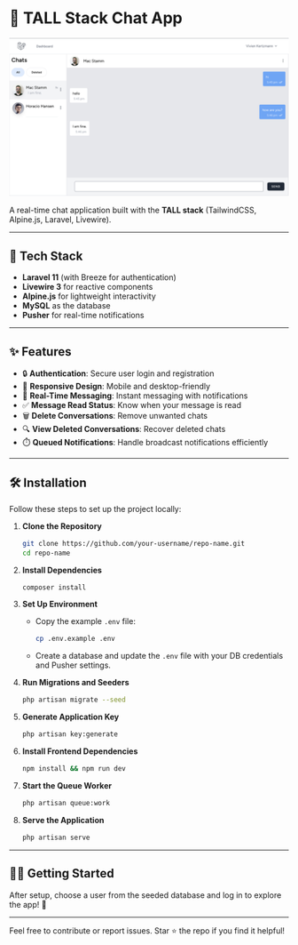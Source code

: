 # 🌟 TALL Stack Chat App

![Cover Image](./cover.png)

A real-time chat application built with the **TALL stack** (TailwindCSS, Alpine.js, Laravel, Livewire).

---

## 🚀 Tech Stack

-   **Laravel 11** (with Breeze for authentication)
-   **Livewire 3** for reactive components
-   **Alpine.js** for lightweight interactivity
-   **MySQL** as the database
-   **Pusher** for real-time notifications

---

## ✨ Features

-   🔒 **Authentication**: Secure user login and registration
-   📱 **Responsive Design**: Mobile and desktop-friendly
-   📩 **Real-Time Messaging**: Instant messaging with notifications
-   ✅ **Message Read Status**: Know when your message is read
-   🗑️ **Delete Conversations**: Remove unwanted chats
-   🔍 **View Deleted Conversations**: Recover deleted chats
-   ⏱️ **Queued Notifications**: Handle broadcast notifications efficiently

---

## 🛠️ Installation

Follow these steps to set up the project locally:

1. **Clone the Repository**

    ```bash
    git clone https://github.com/your-username/repo-name.git
    cd repo-name
    ```

2. **Install Dependencies**

    ```bash
    composer install
    ```

3. **Set Up Environment**

    - Copy the example `.env` file:
        ```bash
        cp .env.example .env
        ```
    - Create a database and update the `.env` file with your DB credentials and Pusher settings.

4. **Run Migrations and Seeders**

    ```bash
    php artisan migrate --seed
    ```

5. **Generate Application Key**

    ```bash
    php artisan key:generate
    ```

6. **Install Frontend Dependencies**

    ```bash
    npm install && npm run dev
    ```

7. **Start the Queue Worker**

    ```bash
    php artisan queue:work
    ```

8. **Serve the Application**
    ```bash
    php artisan serve
    ```

---

## 🧑‍💻 Getting Started

After setup, choose a user from the seeded database and log in to explore the app! 🎉

---

Feel free to contribute or report issues. Star ⭐ the repo if you find it helpful!
